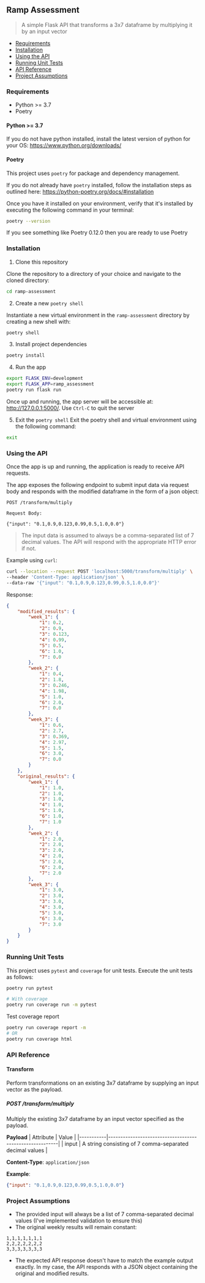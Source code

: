 ## Ramp Assessment

> A simple Flask API that transforms a 3x7 dataframe by multiplying it by an input vector

* [Requirements](#requirements)
* [Installation](#installation)
* [Using the API](#using-the-api)
* [Running Unit Tests](#running-unit-tests)
* [API Reference](#api-reference)
* [Project Assumptions](#project-assumptions)

### Requirements
* Python >= 3.7
* Poetry

#### Python >= 3.7
If you do not have python installed, install the latest version of python for your OS: https://www.python.org/downloads/

#### Poetry
This project uses `poetry` for package and dependency management.

If you do not already have `poetry` installed, follow the installation steps as outlined here: https://python-poetry.org/docs/#installation

Once you have it installed on your environment, verify that it's installed by executing the following command in your terminal:

```bash
poetry --version
```
If you see something like Poetry 0.12.0 then you are ready to use Poetry

### Installation

1. Clone this repository

Clone the repository to a directory of your choice and navigate to the cloned directory:

```bash
cd ramp-assessment
```

2. Create a new `poetry shell`

Instantiate a new virtual environment in the `ramp-assessment` directory by creating a new shell with:

```bash
poetry shell
```

3. Install project dependencies

```bash
poetry install
```

4. Run the app

```bash
export FLASK_ENV=development
export FLASK_APP=ramp_assessment
poetry run flask run
```
Once up and running, the app server will be accessible at:
 http://127.0.0.1:5000/. Use `Ctrl-C` to quit the server

5. Exit the `poetry shell`
Exit the poetry shell and virtual environment using the following command:
```bash
exit
```

### Using the API

Once the app is up and running, the application is ready to receive API requests. 

The app exposes the following endpoint to submit input data via request body and responds with the modified dataframe in the form of a json object:

```
POST /transform/multiply

Request Body:

{"input": "0.1,0.9,0.123,0.99,0.5,1.0,0.0"}
```
> The input data is assumed to always be a comma-separated list of 7 decimal values. The API will respond with the appropriate HTTP error if not.

Example using `curl`:
```bash
curl --location --request POST 'localhost:5000/transform/multiply' \
--header 'Content-Type: application/json' \
--data-raw '{"input": "0.1,0.9,0.123,0.99,0.5,1.0,0.0"}'
```

Response:

```json
{
    "modified_results": {
        "week_1": {
            "1": 0.2,
            "2": 0.9,
            "3": 0.123,
            "4": 0.99,
            "5": 0.5,
            "6": 1.0,
            "7": 0.0
        },
        "week_2": {
            "1": 0.4,
            "2": 1.8,
            "3": 0.246,
            "4": 1.98,
            "5": 1.0,
            "6": 2.0,
            "7": 0.0
        },
        "week_3": {
            "1": 0.6,
            "2": 2.7,
            "3": 0.369,
            "4": 2.97,
            "5": 1.5,
            "6": 3.0,
            "7": 0.0
        }
    },
    "original_results": {
        "week_1": {
            "1": 1.0,
            "2": 1.0,
            "3": 1.0,
            "4": 1.0,
            "5": 1.0,
            "6": 1.0,
            "7": 1.0
        },
        "week_2": {
            "1": 2.0,
            "2": 2.0,
            "3": 2.0,
            "4": 2.0,
            "5": 2.0,
            "6": 2.0,
            "7": 2.0
        },
        "week_3": {
            "1": 3.0,
            "2": 3.0,
            "3": 3.0,
            "4": 3.0,
            "5": 3.0,
            "6": 3.0,
            "7": 3.0
        }
    }
}
```

### Running Unit Tests

This project uses `pytest` and `coverage` for unit tests. Execute the unit tests as follows:

```bash
poetry run pytest

# With coverage
poetry run coverage run -m pytest
```

Test coverage report

```bash
poetry run coverage report -m
# OR
poetry run coverage html
```

### API Reference

#### Transform

Perform transformations on an existing 3x7 dataframe by supplying an input vector as the payload.

##### POST /transform/multiply
Multiply the existing 3x7 dataframe by an input vector specified as the payload.

**Payload**
| Attribute | Value                                                   |
|-----------|---------------------------------------------------------|
| input     | A string consisting of 7 comma-separated decimal values |

**Content-Type**: `application/json`

**Example**:
```json
{"input": "0.1,0.9,0.123,0.99,0.5,1.0,0.0"}
```

### Project Assumptions
* The provided input will always be a list of 7 comma-separated decimal values (I've implemented validation to ensure this)
* The original weekly results will remain constant:
```
1,1,1,1,1,1,1
2,2,2,2,2,2,2
3,3,3,3,3,3,3
``` 
* The expected API response doesn't have to match the example output exactly. 
In my case, the API responds with a JSON object containing the original and modified results.